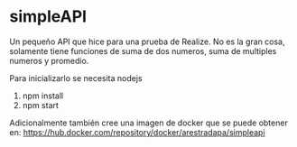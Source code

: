 # simpleAPI
Un pequeño API que hice para una prueba de Realize. No es la gran cosa, solamente tiene funciones de suma de dos numeros, suma de multiples numeros y promedio. 

Para inicializarlo se necesita nodejs

1. npm install
2. npm start

Adicionalmente también cree una imagen de docker que se puede obtener en:
https://hub.docker.com/repository/docker/arestradapa/simpleapi

